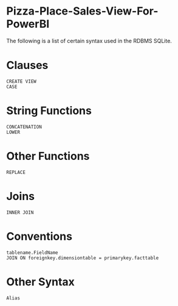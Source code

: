 # Pizza-Place-Sales-View-For-PowerBI

The following is a list of certain syntax used in the RDBMS SQLite. 

# Clauses 
    CREATE VIEW
    CASE
# String Functions
    CONCATENATION
    LOWER
# Other Functions
    REPLACE
# Joins
    INNER JOIN
# Conventions
    tablename.FieldName
    JOIN ON foreignkey.dimensiontable = primarykey.facttable   
# Other Syntax
    Alias
